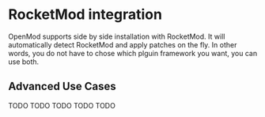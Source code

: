 # RocketMod integration
OpenMod supports side by side installation with RocketMod. It will automatically detect RocketMod and apply patches on the fly. In other words, you do not have to chose which plguin framework you want, you can use both.

## Advanced Use Cases

TODO TODO TODO TODO TODO 